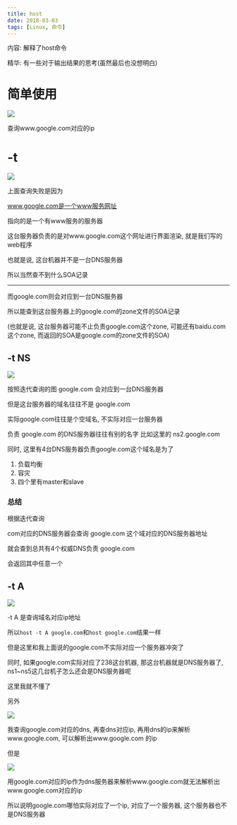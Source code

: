 ```yaml
---
title: host
date: 2018-03-03
tags: [Linux, 命令]
---
```


内容: 解释了host命令

精华: 有一些对于输出结果的思考(虽然最后也没想明白)

<!-- more -->

# 简单使用

![](http://p1rbtn7qp.bkt.clouddn.com/18-1-30/64839637.jpg)

查询www.google.com对应的ip

# -t

![](http://p1rbtn7qp.bkt.clouddn.com/18-1-30/24057280.jpg)

上面查询失败是因为

www.google.com是一个www服务网址

指向的是一个有www服务的服务器

这台服务器负责的是对www.google.com这个网址进行界面渲染, 就是我们写的web程序

也就是说, 这台机器并不是一台DNS服务器

所以当然查不到什么SOA记录

---

而google.com则会对应到一台DNS服务器

所以能查到这台服务器上的google.com的zone文件的SOA记录

(也就是说, 这台服务器可能不止负责google.com这个zone, 可能还有baidu.com这个zone, 而返回的SOA是google.com的zone文件的SOA)

## -t NS

![](http://p1rbtn7qp.bkt.clouddn.com/18-1-30/85546138.jpg)

按照迭代查询的图 google.com 会对应到一台DNS服务器

但是这台服务器的域名往往不是 google.com

实际google.com往往是个空域名, 不实际对应一台服务器

负责 google.com 的DNS服务器往往有别的名字
比如这里的 ns2.google.com

同时, 这里有4台DNS服务器负责google.com这个域名是为了
1. 负载均衡
2. 容灾
3. 四个里有master和slave
 
### 总结

根据迭代查询

com对应的DNS服务器会查询 google.com 这个域对应的DNS服务器地址

就会查到总共有4个权威DNS负责 google.com

会返回其中任意一个

## -t A

![](http://p1rbtn7qp.bkt.clouddn.com/18-1-30/87160457.jpg)

-t A 是查询域名对应ip地址

所以`host -t A google.com`和`host google.com`结果一样

但是这里和我上面说的google.com不实际对应一个服务器冲突了

同时, 如果google.com实际对应了238这台机器, 那这台机器就是DNS服务器了, ns1~ns5这几台机子怎么还会是DNS服务器呢

这里我就不懂了

另外

![](http://p1rbtn7qp.bkt.clouddn.com/18-1-30/9826825.jpg)

我查询google.com对应的dns, 再查dns对应ip, 再用dns的ip来解析www.google.com, 可以解析出www.google.com 的ip

但是

![](http://p1rbtn7qp.bkt.clouddn.com/18-1-30/74568098.jpg)

用google.com对应的ip作为dns服务器来解析www.google.com就无法解析出www.google.com对应的ip

所以说明google.com哪怕实际对应了一个ip, 对应了一个服务器, 这个服务器也不是DNS服务器
